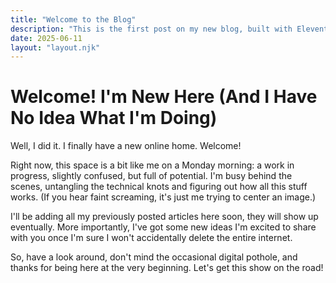 ```yaml
---
title: "Welcome to the Blog"
description: "This is the first post on my new blog, built with Eleventy and Tailwind CSS."
date: 2025-06-11
layout: "layout.njk"
---
```


# Welcome! I'm New Here (And I Have No Idea What I'm Doing)

Well, I did it. I finally have a new online home. Welcome!

Right now, this space is a bit like me on a Monday morning: a work in progress, slightly confused, but full of potential. I'm busy behind the scenes, untangling the technical knots and figuring out how all this stuff works. (If you hear faint screaming, it's just me trying to center an image.)

I'll be adding all my previously posted articles here soon, they will show up eventually. More importantly, I've got some new ideas I'm excited to share with you once I'm sure I won't accidentally delete the entire internet.

So, have a look around, don't mind the occasional digital pothole, and thanks for being here at the very beginning. Let's get this show on the road!
